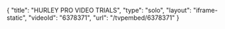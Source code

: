 {
    "title": "HURLEY PRO VIDEO TRIALS",
    "type": "solo",
    "layout": "iframe-static",
    "videoId": "6378371",
    "url": "\/tvpembed\/6378371"
}